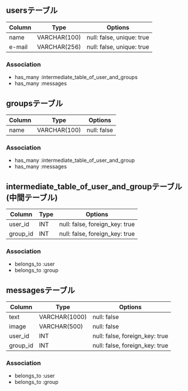 ## usersテーブル

|Column|Type         |Options                  |
|------|-------------|-------------------------|
|name  |VARCHAR(100) |null: false, unique: true|
|e-mail|VARCHAR(256) |null: false, unique: true|

### Association
- has_many :intermediate_table_of_user_and_groups
- has_many :messages

## groupsテーブル

|Column|Type         |Options    |
|------|-------------|-----------|
|name  |VARCHAR(100) |null: false|

### Association
- has_many :intermediate_table_of_user_and_group
- has_many :messages

## intermediate_table_of_user_and_groupテーブル(中間テーブル)

|Column   |Type         |Options                       |
|---------|-------------|------------------------------|
|user_id  |INT          |null: false, foreign_key: true|
|group_id |INT          |null: false, foreign_key: true|

### Association
- belongs_to :user
- belongs_to :group

## messagesテーブル

|Column   |Type          |Options                                     |
|---------|--------------|--------------------------------------------|
|text     |VARCHAR(1000) |null: false                                 |
|image    |VARCHAR(500)  |null: false                                 |
|user_id  |INT           |null: false, foreign_key: true              |
|group_id |INT           |null: false, foreign_key: true              |

### Association
- belongs_to :user
- belongs_to :group
